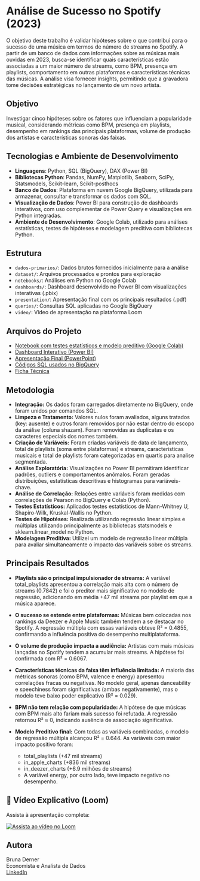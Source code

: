 # Análise de Sucesso no Spotify (2023)

O objetivo deste trabalho é validar hipóteses sobre o que contribui para o sucesso de uma música em termos de número de streams no Spotify. A partir de um banco de dados com informações sobre as músicas mais ouvidas em 2023, busca-se identificar quais características estão associadas a um maior número de streams, como BPM, presença em playlists, comportamento em outras plataformas e características técnicas das músicas. A análise visa fornecer insights, permitindo que a gravadora tome decisões estratégicas no lançamento de um novo artista.


## Objetivo

Investigar cinco hipóteses sobre os fatores que influenciam a popularidade musical, considerando métricas como BPM, presença em playlists, desempenho em rankings das principais plataformas, volume de produção dos artistas e características sonoras das faixas.

## Tecnologias e Ambiente de Desenvolvimento

- **Linguagens**: Python, SQL (BigQuery), DAX (Power BI)
- **Bibliotecas Python**:  Pandas, NumPy, Matplotlib, Seaborn, SciPy, Statsmodels, Scikit-learn, Scikit-posthocs
- **Banco de Dados**: Plataforma em nuvem Google BigQuery, utilizada para armazenar, consultar e transformar os dados com SQL.
- **Visualização de Dados**: Power BI para construção de dashboards interativos, com uso complementar de Power Query e visualizações em Python integradas.
- **Ambiente de Desenvolvimento**: Google Colab, utilizado para análises estatísticas, testes de hipóteses e modelagem preditiva com bibliotecas Python.

## Estrutura
- `dados-primarios/`: Dados brutos fornecidos inicialmente para a análise
- `dataset/`: Arquivos processados e prontos para exploração
- `notebooks/`: Análises em Python no Google Colab
- `dashboards/`: Dashboard desenvolvido no Power BI com visualizações interativas (.pbix)
- `presentation/`: Apresentação final com os principais resultados (.pdf)
- `queries/`: Consultas SQL aplicadas no Google BigQuery
- `video/`: Vídeo de apresentação na plataforma Loom

## Arquivos do Projeto

- [Notebook com testes estatísticos e modelo preditivo (Google Colab)](notebook/bruna_derner_colab_02.ipynb)
- [Dashboard Interativo (Power BI)](dashboard/bruna-derner-pbi.02.pbix)
- [Apresentação Final (PowerPoint)](presentation/bruna-derner-apres.02.pdf)
- [Códigos SQL usados no BigQuery](queries/bigquery_code_bruna_derner.sql)
- [Ficha Técnica](bruna-derner-fichatec.02.pdf)

## Metodologia

- **Integração:** Os dados foram carregados diretamente no BigQuery, onde foram unidos por comandos SQL.
- **Limpeza e Tratamento:** Valores nulos foram avaliados, alguns tratados (key: ausente) e outros foram removidos por não estar dentro do escopo da análise (coluna shazam). Foram removidas as duplicatas e os caracteres especiais dos nomes também.
- **Criação de Variáveis:** Foram criadas variáveis de data de lançamento, total de playlists (soma entre plataformas) e  streams, caracteristicas musicais e total de playlists foram categorizadas em quartis para analise segmentada.
- **Análise Exploratória:** Visualizações no Power BI permitiram identificar padrões, outliers e comportamentos anômalos. Foram geradas distribuições, estatísticas descritivas e histogramas para variáveis-chave.
- **Análise de Correlação:** Relações entre variáveis foram medidas com correlações de Pearson no BigQuery e Colab (Python).
- **Testes Estatísticos:** Aplicados testes estatísticos de Mann-Whitney U, Shapiro-Wilk, Kruskal-Wallis no Python.
- **Testes de Hipotéses:** Realizada utilizando regressão linear simples e múltiplas utilizando principalmente as bibliotecas statsmodels e sklearn.linear_model no Python.
- **Modelagem Preditiva:** Utilizei um modelo de regressão linear múltipla para avaliar simultaneamente o impacto das variáveis sobre os streams.
  
## Principais Resultados

- **Playlists são o principal impulsionador de streams:** A variável total_playlists apresentou a correlação mais alta com o número de streams (0.7842) e foi o preditor mais significativo no modelo de regressão, adicionando em média +47 mil streams por playlist em que a música aparece.

- **O sucesso se estende entre plataformas:** Músicas bem colocadas nos rankings da Deezer e Apple Music também tendem a se destacar no Spotify. A regressão múltipla com essas variáveis obteve R² = 0.4855, confirmando a influência positiva do desempenho multiplataforma.

- **O volume de produção impacta a audiência:** Artistas com mais músicas lançadas no Spotify tendem a acumular mais streams. A hipótese foi confirmada com R² = 0.6067.

- **Características técnicas da faixa têm influência limitada:** A maioria das métricas sonoras (como BPM, valence e energy) apresentou correlações fracas ou negativas. No modelo geral, apenas danceability e speechiness foram significativas (ambas negativamente), mas o modelo teve baixo poder explicativo (R² = 0.029).

- **BPM não tem relação com popularidade:** A hipótese de que músicas com BPM mais alto fariam mais sucesso foi refutada. A regressão retornou R² ≈ 0, indicando ausência de associação significativa.

 - **Modelo Preditivo final:** Com todas as variáveis combinadas, o modelo de regressão múltipla alcançou R² = 0.644.
   As variáveis com maior impacto positivo foram:
   - total_playlists (+47 mil streams)
   - in_apple_charts (+836 mil streams)
   - in_deezer_charts (+6.9 milhões de streams)
   - A variável energy, por outro lado, teve impacto negativo no desempenho.
  
  ## 🎥 Vídeo Explicativo (Loom)

Assista à apresentação completa:

[![Assista ao vídeo no Loom](https://img.shields.io/badge/Ver%20Apresenta%C3%A7%C3%A3o-Loom-%23F9C646?style=for-the-badge&logo=loom)](https://www.loom.com/share/42758b82a01542b9b8e90f406d83ae2d?sid=5f74b90f-db71-4fb9-b8ee-781a95f8efd5)


## Autora

Bruna Derner  
Economista e Analista de Dados  
[LinkedIn](https://www.linkedin.com/in/bruna-derner/)  
